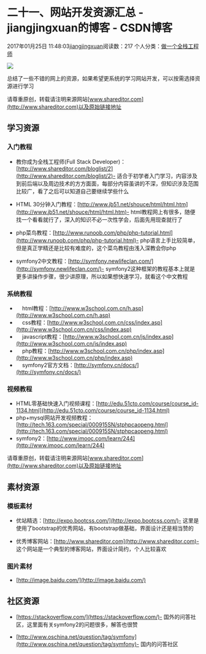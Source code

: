 # 二十一、网站开发资源汇总 - jiangjingxuan的博客 - CSDN博客





2017年01月25日 11:48:03[jiangjingxuan](https://me.csdn.net/jiangjingxuan)阅读数：217
个人分类：[做一个全栈工程师](https://blog.csdn.net/jiangjingxuan/article/category/6694850)













![](http://www.shareditor.com/uploads/media/default/0001/01/thumb_109_default_big.jpeg)



总结了一些不错的网上的资源，如果希望更系统的学习网站开发，可以按需选择资源进行学习

请尊重原创，转载请注明来源网站[www.shareditor.com](http://www.shareditor.com)以及原始链接地址

## 学习资源

### 入门教程
- 教你成为全栈工程师(Full Stack Developer)：[http://www.shareditor.com/bloglist/2](http://www.shareditor.com/bloglist/2)- 适合于初学者入门学习，内容涉及到前后端以及周边技术的方方面面，每部分内容虽讲的不深，但知识涉及范围比较广，看了之后可以知道自己要继续学些什么

- HTML 30分钟入门教程：[http://www.jb51.net/shouce/html/html.htm](http://www.jb51.net/shouce/html/html.htm)- html教程网上有很多，随便找一个看看就行了，深入的知识不必一次性学会，后面先用现查就行了

- php菜鸟教程：[http://www.runoob.com/php/php-tutorial.html](http://www.runoob.com/php/php-tutorial.html)- php语言上手比较简单，但是真正学精还是比较有难度的，这个菜鸟教程由浅入深教会你php

- symfony2中文教程：[http://symfony.newlifeclan.com/](http://symfony.newlifeclan.com/)- symfony2这种框架的教程基本上就是更多讲操作步骤，很少讲原理，所以如果想快速学习，就看这个中文教程


### 系统教程
-     html教程：[http://www.w3school.com.cn/h.asp](http://www.w3school.com.cn/h.asp)
-     css教程：[http://www.w3school.com.cn/css/index.asp](http://www.w3school.com.cn/css/index.asp)
-     javascript教程：[http://www.w3school.com.cn/js/index.asp](http://www.w3school.com.cn/js/index.asp)
-     php教程：[http://www.w3school.com.cn/php/index.asp](http://www.w3school.com.cn/php/index.asp)
-     symfony2官方文档：[http://symfony.cn/docs/](http://symfony.cn/docs/)

### 视频教程
- HTML零基础快速入门视频课程：[http://edu.51cto.com/course/course_id-1134.html](http://edu.51cto.com/course/course_id-1134.html)
- php+mysql网站开发视频教程：[http://tech.163.com/special/000915SN/stphpcaopeng.html](http://tech.163.com/special/000915SN/stphpcaopeng.html)
- symfony2：[http://www.imooc.com/learn/244](http://www.imooc.com/learn/244)

请尊重原创，转载请注明来源网站[www.shareditor.com](http://www.shareditor.com)以及原始链接地址

## 素材资源

### 模板素材
- 优站精选：[http://expo.bootcss.com/](http://expo.bootcss.com/)- 这里是使用了bootstrap的优秀网站，有bootstrap做基础，界面设计还是相当赞的

- 优秀博客网站：[http://www.shareditor.com](http://www.shareditor.com)- 这个网站是一个典型的博客网站，界面设计简约，个人比较喜欢


### 图片素材
- [http://image.baidu.com/](http://image.baidu.com/)

## 社区资源
- [https://stackoverflow.com/](https://stackoverflow.com/)- 国外的问答社区，这里面有关symfony2的问题很多，解答也很赞

- [http://www.oschina.net/question/tag/symfony](http://www.oschina.net/question/tag/symfony)- 国内的问答社区





